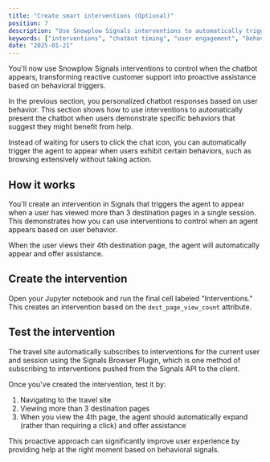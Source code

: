 ```yaml
---
title: "Create smart interventions (Optional)"
position: 7
description: "Use Snowplow Signals interventions to automatically trigger chatbot appearance based on specific user behaviors."
keywords: ["interventions", "chatbot timing", "user engagement", "behavioral triggers", "proactive assistance"]
date: "2025-01-21"
---
```


You'll now use Snowplow Signals interventions to control when the chatbot appears, transforming reactive customer support into proactive assistance based on behavioral triggers.

In the previous section, you personalized chatbot responses based on user behavior. This section shows how to use interventions to automatically present the chatbot when users demonstrate specific behaviors that suggest they might benefit from help.

Instead of waiting for users to click the chat icon, you can automatically trigger the agent to appear when users exhibit certain behaviors, such as browsing extensively without taking action.

## How it works

You'll create an intervention in Signals that triggers the agent to appear when a user has viewed more than 3 destination pages in a single session. This demonstrates how you can use interventions to control when an agent appears based on user behavior.

When the user views their 4th destination page, the agent will automatically appear and offer assistance.

## Create the intervention

Open your Jupyter notebook and run the final cell labeled "Interventions." This creates an intervention based on the `dest_page_view_count` attribute.

## Test the intervention

The travel site automatically subscribes to interventions for the current user and session using the Signals Browser Plugin, which is one method of subscribing to interventions pushed from the Signals API to the client.

Once you've created the intervention, test it by:

1. Navigating to the travel site
2. Viewing more than 3 destination pages
3. When you view the 4th page, the agent should automatically expand (rather than requiring a click) and offer assistance

This proactive approach can significantly improve user experience by providing help at the right moment based on behavioral signals.
